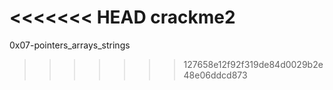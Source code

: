 <<<<<<< HEAD
crackme2
=======
0x07-pointers_arrays_strings
>>>>>>> 127658e12f92f319de84d0029b2e48e06ddcd873
